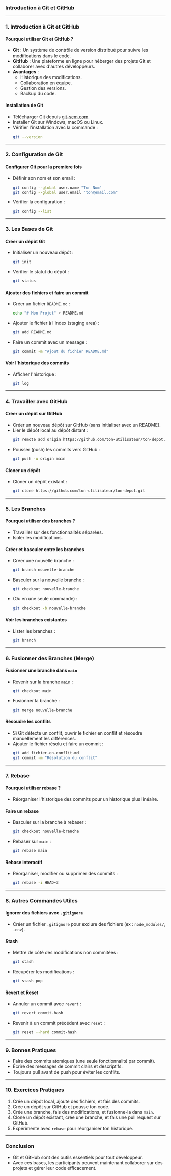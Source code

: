 ### **Introduction à Git et GitHub**

---

### **1. Introduction à Git et GitHub**
#### **Pourquoi utiliser Git et GitHub ?**
- **Git** : Un système de contrôle de version distribué pour suivre les modifications dans le code.
- **GitHub** : Une plateforme en ligne pour héberger des projets Git et collaborer avec d'autres développeurs.
- **Avantages** :
  - Historique des modifications.
  - Collaboration en équipe.
  - Gestion des versions.
  - Backup du code.

#### **Installation de Git**
- Télécharger Git depuis [git-scm.com](https://git-scm.com/).
- Installer Git sur Windows, macOS ou Linux.
- Vérifier l'installation avec la commande :
  ```bash
  git --version
  ```

---

### **2. Configuration de Git**
#### **Configurer Git pour la première fois**
- Définir son nom et son email :
  ```bash
  git config --global user.name "Ton Nom"
  git config --global user.email "ton@email.com"
  ```
- Vérifier la configuration :
  ```bash
  git config --list
  ```

---

### **3. Les Bases de Git**
#### **Créer un dépôt Git**
- Initialiser un nouveau dépôt :
  ```bash
  git init
  ```
- Vérifier le statut du dépôt :
  ```bash
  git status
  ```

#### **Ajouter des fichiers et faire un commit**
- Créer un fichier `README.md` :
  ```bash
  echo "# Mon Projet" > README.md
  ```
- Ajouter le fichier à l'index (staging area) :
  ```bash
  git add README.md
  ```
- Faire un commit avec un message :
  ```bash
  git commit -m "Ajout du fichier README.md"
  ```

#### **Voir l'historique des commits**
- Afficher l'historique :
  ```bash
  git log
  ```

---

### **4. Travailler avec GitHub**
#### **Créer un dépôt sur GitHub**
- Créer un nouveau dépôt sur GitHub (sans initialiser avec un README).
- Lier le dépôt local au dépôt distant :
  ```bash
  git remote add origin https://github.com/ton-utilisateur/ton-depot.git
  ```
- Pousser (push) les commits vers GitHub :
  ```bash
  git push -u origin main
  ```

#### **Cloner un dépôt**
- Cloner un dépôt existant :
  ```bash
  git clone https://github.com/ton-utilisateur/ton-depot.git
  ```

---

### **5. Les Branches**
#### **Pourquoi utiliser des branches ?**
- Travailler sur des fonctionnalités séparées.
- Isoler les modifications.

#### **Créer et basculer entre les branches**
- Créer une nouvelle branche :
  ```bash
  git branch nouvelle-branche
  ```
- Basculer sur la nouvelle branche :
  ```bash
  git checkout nouvelle-branche
  ```
- (Ou en une seule commande) :
  ```bash
  git checkout -b nouvelle-branche
  ```

#### **Voir les branches existantes**
- Lister les branches :
  ```bash
  git branch
  ```

---

### **6. Fusionner des Branches (Merge)**
#### **Fusionner une branche dans `main`**
- Revenir sur la branche `main` :
  ```bash
  git checkout main
  ```
- Fusionner la branche :
  ```bash
  git merge nouvelle-branche
  ```

#### **Résoudre les conflits**
- Si Git détecte un conflit, ouvrir le fichier en conflit et résoudre manuellement les différences.
- Ajouter le fichier résolu et faire un commit :
  ```bash
  git add fichier-en-conflit.md
  git commit -m "Résolution du conflit"
  ```

---

### **7. Rebase**
#### **Pourquoi utiliser rebase ?**
- Réorganiser l'historique des commits pour un historique plus linéaire.

#### **Faire un rebase**
- Basculer sur la branche à rebaser :
  ```bash
  git checkout nouvelle-branche
  ```
- Rebaser sur `main` :
  ```bash
  git rebase main
  ```

#### **Rebase interactif**
- Réorganiser, modifier ou supprimer des commits :
  ```bash
  git rebase -i HEAD~3
  ```

---

### **8. Autres Commandes Utiles**
#### **Ignorer des fichiers avec `.gitignore`**
- Créer un fichier `.gitignore` pour exclure des fichiers (ex : `node_modules/`, `.env`).

#### **Stash**
- Mettre de côté des modifications non commitées :
  ```bash
  git stash
  ```
- Récupérer les modifications :
  ```bash
  git stash pop
  ```

#### **Revert et Reset**
- Annuler un commit avec `revert` :
  ```bash
  git revert commit-hash
  ```
- Revenir à un commit précédent avec `reset` :
  ```bash
  git reset --hard commit-hash
  ```

---

### **9. Bonnes Pratiques**
- Faire des commits atomiques (une seule fonctionnalité par commit).
- Écrire des messages de commit clairs et descriptifs.
- Toujours pull avant de push pour éviter les conflits.

---

### **10. Exercices Pratiques**
1. Crée un dépôt local, ajoute des fichiers, et fais des commits.
2. Crée un dépôt sur GitHub et pousse ton code.
3. Crée une branche, fais des modifications, et fusionne-la dans `main`.
4. Clone un dépôt existant, crée une branche, et fais une pull request sur GitHub.
5. Expérimente avec `rebase` pour réorganiser ton historique.

---

### **Conclusion**
- Git et GitHub sont des outils essentiels pour tout développeur.
- Avec ces bases, les participants peuvent maintenant collaborer sur des projets et gérer leur code efficacement.
